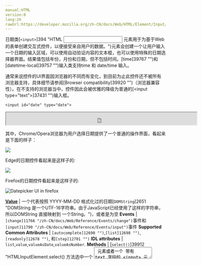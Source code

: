 ```yaml
---
manual:HTML
version:0
lang:zh
rawUrl:https://developer.mozilla.org/zh-CN/docs/Web/HTML/Element/Input/date#Handling_browser_support
---
```






日期类[`<input>`]394 "HTML <input> 元素用于为基于Web的表单创建交互式控件，以便接受来自用户的数据。")元素会创建一个让用户输入一个日期的输入区域，可以使用自动验证内容的文本框，也可以使用特殊的日期选择器界面。结果值包括年份，月份和日期，但不包括时间。[time]39767 "")和[datetime-local]39757 "")输入类支持time 和 date/time 输入。



通常来说控件的UI界面因浏览器的不同而有变化，到目前为止此控件还不被所有浏览器支持，具体细节请参阅[Browser compatibility]39920 "")（浏览器兼容性）。在不支持的浏览器当中，控件因此会被优雅的降级为普通的[&lt;input type=&quot;text&quot;&gt;]37431 "")输入框。


```
<input id="date" type="date">
```


<iframe src='https://mdn.mozillademos.org/zh-CN/docs/Web/HTML/Element/Input/date$samples/Basic_example?revision=1358097' width='600' height='40'></iframe>





其中，Chrome/Opera浏览器为用户选择日期提供了一个普通的操作界面，看起来是下面的样子：



![](%39916.png "")



Edge的日期控件看起来是这样子的:



![](%39915.png "")



Firefox的日期控件看起来是这样子的:



![Datepicker UI in firefox](%39917.png "")


**[Value](%38875#Value "")** | 一个代表按照 YYYY-MM-DD 格式化过的日期[`DOMString`]2651 "DOMString 是一个UTF-16字符串。由于JavaScript已经使用了这样的字符串，所以DOMString 直接映射到 一个String。")，或者是为空 
**Events** | `[change]11766 "/zh-CN/docs/Web/Reference/Events/change")`事件和`[input]11790 "/zh-CN/docs/Web/Reference/Events/input")`事件 
**Supported Common Attributes** | `[autocomplete]12690 "")`,`[list]12698 "")`,`[readonly]12678 "")`, 和`[step]12701 "")` 
**IDL attributes** | `list`,`value`,`valueAsDate`,`valueAsNumber`. 
**Methods** | [`select()`]39912 "HTMLInputElement.select() 方法选中一个 <textarea> 元素或者一个 带有 text 字段的 <input> 元素里的所有内容。"),[`stepDown()`]12708 "此页面仍未被本地化, 期待您的翻译!"),[`stepUp()`]12710 "此页面仍未被本地化, 期待您的翻译!") 


## Value<a name="Value"></a>


一个[`DOMString`]2651 "DOMString 是一个UTF-16字符串。由于JavaScript已经使用了这样的字符串，所以DOMString 直接映射到 一个String。")代表着输入到输入框的日期值。您可以通过在`[value]12709 "")`属性中包含日期来为输入设置默认值，如下所示：


```
<input id="date" type="date" value="2017-06-01">
```


<iframe src='https://mdn.mozillademos.org/zh-CN/docs/Web/HTML/Element/Input/date$samples/Value?revision=1358097' width='600' height='40'></iframe>




有一点需要注意的是，在格式方面显示的日期与实际的不一样 — 显示的日期格式取决于用户浏览器的区域设定，而日期值的格式始终为`yyyy-mm-dd。`



当然你也可以在JavaScript中通过input元素的[`value`]39911 "此页面仍未被本地化, 期待您的翻译!")属性获取和设置日期值，例如:


```
var dateControl = document.querySelector('input[type="date"]');
dateControl.value = '2017-06-01';
```


这行代码查找类型为date的第一个input元素，并且将其值设置为2017-06-01（2017年6月1日）


## 使用日期输入控件<a name="使用日期输入控件"></a>


日期控件，一开始听起来可能觉得很方便。它们不仅提供了一个简单的日期选择UI界面，还规范了发往后台的数据格式，无论用户在什么区域。但是，由于浏览器支持的限制，&lt;input type=&quot;date&quot;&gt; 仍然存在一些问题。



我们将探寻一些关于 &lt;input type=&quot;date&quot;&gt; 基础的和更复杂的的用法，然后就以后减轻浏览器支持问题提供建议（请参阅[Handling browser support]39922 "")）。


### 日期控件基本用法<a name="日期控件基本用法"></a>


一个基础的 &lt;input&gt; 和[`<label>`]12227 "HTML 元素表示用户界面中项目的标题。")元素组合是 &lt;input type=&quot;date&quot;&gt; 最简单的使用方法，如下所示：


```
<form>
  <div>
    <label for="bday">Enter your birthday:</label>
    <input type="date" id="bday" name="bday">
  </div>
</form>
```


<iframe src='https://mdn.mozillademos.org/zh-CN/docs/Web/HTML/Element/Input/date$samples/Basic_uses_of_date?revision=1358097' width='600' height='40'></iframe>


### 设置日期最大和最小值<a name="设置日期最大和最小值"></a>


你可以通过`[min]12696 "")`和`[max]12697 "")`属性去限制用户的可选日期范围。在随后的例子中，我们将设定日期最小值为`2017-04-01`最大值为`2017-04-30`。


```
<form>
  <div>
    <label for="party">Choose your preferred party date:</label>
    <input type="date" id="party" name="party" min="2017-04-01" max="2017-04-30">
  </div>
</form>
```


<iframe src='https://mdn.mozillademos.org/zh-CN/docs/Web/HTML/Element/Input/date$samples/Setting_maximum_and_minimum_dates?revision=1358097' width='600' height='40'></iframe>



在结果中我们可以看到，只有2017年4月份的日期可选 — 输入框中可以编辑的部分只有 “日” 这部分，并且超出4月份以外的日期不能通过日期控件的选择小部件选择。



**注意**: 您应该可以使用step属性来改变每次最佳日期时步进（增加值）的天数（例如：或许你只希望使周六可以选）。但是，在编写本文的任何实现中，这似乎并不奏效。



### 控制输入框大小<a name="控制输入框大小"></a>


`<input type="date">`不支持表单属性`[size]12692 "")`. 对于大小需求，你必须祈求于[CSS]427 "")的帮助.


## 验证<a name="验证"></a>


默认情况下,`<input type="date">`对输入的值不会做任何校验。 UI实现通常不会让你输入任何不适日期的东西 — 这一点很有帮助 — 但是你任然可以留空或者 (在被优雅降级为`text`类型的输入框) 输入一个不合法的值 (例如： 4月32号)。



如果你使用`[min]12696 "")`和`[min]12696 "")`属性去限制可用日期 (参见[Setting maximum and minimum dates]39923 "")),对于支持的浏览器来说如果你尝试提交一个超出给定范围的日期，那么它将抛出一个错误。然而, 你必须检查这些结果以确保他们在这些日期范围内, 因为只有在用户设备上完全支持日期选择器的情况下，才能执行这些操作。



另外， 您可以使用`[required]12680 "")`属性强制填写日期, 如果你尝试提交一个未填写日期的域那么将会抛出错误。 至少在大多数浏览器是可以工作的。



让我们看一个例子 — 我们设置了日期的最大和最小值, 并且设定为必填:


```
<form>
  <div>
    <label for="party">Choose your preferred party date (required, April 1st to 20th):</label>
    <input type="date" id="party" name="party" min="2017-04-01" max="2017-04-20" required>
    <span class="validity"></span>
  </div>
  <div>
    <input type="submit">
  </div>
</form>
```


如果你尝试提交一个不完整日期的表单 (或者超出日期选择设定范围), 浏览器将会出现一个错误。 尝试一下这个例子:



<iframe src='https://mdn.mozillademos.org/zh-CN/docs/Web/HTML/Element/Input/date$samples/Validation?revision=1358097' width='600' height='100'></iframe>



这个截图是为那些浏览器不支持的人准备的:



![](%39918.png "")



这是上面例子使用的css。我们用[`:valid`]28248 ":valid CSS 伪类 表示任何其内容根据设置的输入类型正确地验证的<input> 或 <form> 元素。")and[`:invalid`]28015 "此页面仍未被本地化, 期待您的翻译!")属性去命名，以区别当前值的有效性 。我们必须把图标放在 input 旁边的[`<span>`]24248 "HTML <span> 元素是短语内容的通用行内容器，并没有任何特殊语义。可以使用它来编组元素以达到某种样式意图（通过使用类或者Id属性），或者这些元素有着共同的属性，比如lang。应该在没有其他合适的语义元素时才使用它。<span> 与 <div> 元素很相似，但 <div> 是一个 块元素 而 <span> 则是  行内元素 .")里面，而并不是它本身, 因为在Chrome中被放置在表单中生成的内容不能有效的样式化或者显示。


```
div {
    margin-bottom: 10px;
    display: flex;
    align-items: center;
}

label {
  display: inline-block;
  width: 300px;
}

input:invalid+span:after {
    content: '✖';
    padding-left: 5px;
}

input:valid+span:after {
    content: '✓';
    padding-left: 5px;
}
```


**重要**: HTML表单验证并不能替代脚本去确保输入值是有效的格式。一些人很容易调整HTML绕过验证，或者完全移除验证.。当然一些人也可能很容易的绕过你的验证，直接把数据提交到你的服务器。如果你的服务器无法验证它接收到的数据，当提交了不正确的数据之后可能会导致灾难性的后果 (或者数据量太大，错误的类型等等).



## 处理浏览器支持<a name="处理浏览器支持"></a>


正如刚才提到的，在编写本文时使用日期输入的主要问题就是 {anch(&quot;Browser compatibility&quot;, &quot;browser support&quot;)}} （浏览器支持）. 举一个例子, 在安卓系统的Firefox中选择器是这样子的:



![](%39919.png "")



在不支持的浏览器上会被降级为文本输入框, 但这同时带来了用户界面不统一（呈现的控件不同）和数据处理方面的问题。



第二个问题更为严重；正如我们早些时候提到的，对于日期输入框， 实际值总是会被格式化微`yyyy-mm-dd`. 另一方面对于文本输入框，默认情况下浏览器并不知道日期格式应该怎么样被格式化， 而且人们书写日期格式的方式有很多，例如:


* `ddmmyyyy`
* `dd/mm/yyyy`
* `mm/dd/yyyy`
* `dd-mm-yyyy`
* `mm-dd-yyyy`
* `Month dd yyyy`


解决这些问题的方法之一就是放置一个`[pattern]12693 "")`属性在日期控件上 。即使日期输入不使用它，文本输入将会用到。例如， 请尝试在不支持的浏览器上看下面的例子:


```
<form>
  <div>
    <label for="bday">Enter your birthday:</label>
    <input type="date" id="bday" name="bday" required pattern="[0-9]{4}-[0-9]{2}-[0-9]{2}">
    <span class="validity"></span>
  </div>
  <div>
    <input type="submit">
  </div>
</form>
```


<iframe src='https://mdn.mozillademos.org/zh-CN/docs/Web/HTML/Element/Input/date$samples/Handling_browser_support?revision=1358097' width='600' height='100'></iframe>



如果你尝试提交，如果你的输入不符合正则表达式`nnn-nn-nn`（`n`是0到9的数字）， 你将会看到浏览器显示一个错误(并且高亮显示输入无效) 。 当然，这并不能阻止人们输入无效的日期或者格式不正确的日期，例如`yyyy-dd-mm`(而我们想要的`yyyy-mm-dd`)。因此我们仍然有一个问题。



目前以跨浏览器方式处理表单中日期的最佳方式是让用户在单独的控件中输入 日 ， 月 和 年 ([`<select>`]13029 "HTML select (<select>) 元素是一种表单控件，可创建选项菜单。菜单内的选项为<option> , 可以由 <optgroup> 元素分组。选项可以被用户预先选择。")元素正越来越受欢迎; 请看下面的实现), 或者使用JavaScript库， 例如[jQuery date picker]39924 "").


## 例子<a name="例子"></a>


在这个例子中，我们创建了两组用于选择日期的UI元素: 一个本地`<input type="date">`选择器 和 一组三个[`<select>`]13029 "HTML select (<select>) 元素是一种表单控件，可创建选项菜单。菜单内的选项为<option> , 可以由 <optgroup> 元素分组。选项可以被用户预先选择。")元素用于选择不支持本地输入的旧浏览器中的日期。



<iframe src='https://mdn.mozillademos.org/zh-CN/docs/Web/HTML/Element/Input/date$samples/Examples?revision=1358097' width='600' height='100'></iframe>


### HTML<a name="HTML"></a>


HTML看起来像这样:


```
<form>
    <div class="nativeDatePicker">
      <label for="bday">Enter your birthday:</label>
      <input type="date" id="bday" name="bday">
      <span class="validity"></span>
    </div>
    <p class="fallbackLabel">Enter your birthday:</p>
    <div class="fallbackDatePicker">
      <span>
        <label for="day">Day:</label>
        <select id="day" name="day">
        </select>
      </span>
      <span>
        <label for="month">Month:</label>
        <select id="month" name="month">
          <option selected>January</option>
          <option>February</option>
          <option>March</option>
          <option>April</option>
          <option>May</option>
          <option>June</option>
          <option>July</option>
          <option>August</option>
          <option>September</option>
          <option>October</option>
          <option>November</option>
          <option>December</option>
        </select>
      </span>
      <span>
        <label for="year">Year:</label>
        <select id="year" name="year">
        </select>
      </span>
    </div>
</form>
```


月份是写死的 (因为月份是固定的), 而日和年的值是根据当前选择的月份和年份（日的判定需要月份和年份）以及当年 动态生成的(请参阅下面的代码注释，他们详细的阐释了这些功能是如何工作的。)


### JavaScript<a name="JavaScript"></a>


代码的另一部分也可能是最有意思的部分那就是特征检验代码 — 去检测浏览器是否支持`<input type="date">`, 我们创建一个新的[`<input>`]394 "HTML <input> 元素用于为基于Web的表单创建交互式控件，以便接受来自用户的数据。")元素, 设置它的`type`为`date`,然后立刻检查它的类型 —不支持的浏览器将会返回`text`, 因为`date`类型会被优雅的降级为`text`。如果`<input type="date">`不被浏览器支持, 我们隐藏本地选取器并用备用选取器UI ([`<select>`]13029 "HTML select (<select>) 元素是一种表单控件，可创建选项菜单。菜单内的选项为<option> , 可以由 <optgroup> 元素分组。选项可以被用户预先选择。")) 替代.


```
// define variables
var nativePicker = document.querySelector('.nativeDatePicker');
var fallbackPicker = document.querySelector('.fallbackDatePicker');
var fallbackLabel = document.querySelector('.fallbackLabel');

var yearSelect = document.querySelector('#year');
var monthSelect = document.querySelector('#month');
var daySelect = document.querySelector('#day');

// hide fallback initially
fallbackPicker.style.display = 'none';
fallbackLabel.style.display = 'none';

// test whether a new date input falls back to a text input or not
var test = document.createElement('input');
test.type = 'date';

// if it does, run the code inside the if() {} block
if(test.type === 'text') {
  // hide the native picker and show the fallback
  nativePicker.style.display = 'none';
  fallbackPicker.style.display = 'block';
  fallbackLabel.style.display = 'block';

  // populate the days and years dynamically
  // (the months are always the same, therefore hardcoded)
  populateDays(monthSelect.value);
  populateYears();
}

function populateDays(month) {
  // delete the current set of <option> elements out of the
  // day <select>, ready for the next set to be injected
  while(daySelect.firstChild){
    daySelect.removeChild(daySelect.firstChild);
  }

  // Create variable to hold new number of days to inject
  var dayNum;

  // 31 or 30 days?
  if(month === 'January' || month === 'March' || month === 'May' || month === 'July' || month === 'August' || month === 'October' || month === 'December') {
    dayNum = 31;
  } else if(month === 'April' || month === 'June' || month === 'September' || month === 'November') {
    dayNum = 30;
  } else {
  // If month is February, calculate whether it is a leap year or not
    var year = yearSelect.value;
    (year - 2016) % 4 === 0 ? dayNum = 29 : dayNum = 28;
  }

  // inject the right number of new <option> elements into the day <select>
  for(i = 1; i <= dayNum; i++) {
    var option = document.createElement('option');
    option.textContent = i;
    daySelect.appendChild(option);
  }

  // if previous day has already been set, set daySelect's value
  // to that day, to avoid the day jumping back to 1 when you
  // change the year
  if(previousDay) {
    daySelect.value = previousDay;

    // If the previous day was set to a high number, say 31, and then
    // you chose a month with less total days in it (e.g. February),
    // this part of the code ensures that the highest day available
    // is selected, rather than showing a blank daySelect
    if(daySelect.value === "") {
      daySelect.value = previousDay - 1;
    }

    if(daySelect.value === "") {
      daySelect.value = previousDay - 2;
    }

    if(daySelect.value === "") {
      daySelect.value = previousDay - 3;
    }
  }
}

function populateYears() {
  // get this year as a number
  var date = new Date();
  var year = date.getFullYear();

  // Make this year, and the 100 years before it available in the year <select>
  for(var i = 0; i <= 100; i++) {
    var option = document.createElement('option');
    option.textContent = year-i;
    yearSelect.appendChild(option);
  }
}

// when the month or year <select> values are changed, rerun populateDays()
// in case the change affected the number of available days
yearSelect.onchange = function() {
  populateDays(monthSelect.value);
}

monthSelect.onchange = function() {
  populateDays(monthSelect.value);
}

//preserve day selection
var previousDay;

// update what day has been set to previously
// see end of populateDays() for usage
daySelect.onchange = function() {
  previousDay = daySelect.value;
}
```


**注意**: 请记住有些年份有53周 (请看[Weeks per year]39925 ""))! 当你开发应用程序时需要考虑到这一点。



## 规范<a name="规范"></a>

Specification | Status | Comments 
 ---  |  ---  |  ---  | 
[HTML Living Standard<br></br><small>&lt;input type=&quot;date&quot;&gt;</small>]39926 "") | Living Standard |  
[HTML5<br></br><small>&lt;input type=&quot;date&quot;&gt;</small>]39927 "") | Recommendation |  


## 浏览器兼容性<a name="浏览器兼容性"></a>


**[We&#39;re converting our compatibility data into a machine-readable JSON format]3344 "")**. This compatibility table still uses the old format, because we haven&#39;t yet converted the data it contains.**[Find out how you can help!]3392 "")**


* 
* 

Feature | Chrome | Edge | Firefox (Gecko) | Internet Explorer | Opera | Safari 
Basic support | 20 | 12 | [57]16161 "Released on 2017-11-28.")(57) | 未实现 | 10.62 | 未实现<sup>[1]</sup> 





[1] It is recognized but there is no UI.


## 也可以参见<a name="也可以参见"></a>

* 通用的[`<input>`]394 "HTML <input> 元素用于为基于Web的表单创建交互式控件，以便接受来自用户的数据。")元素 和 用于操作他的接口,[`HTMLInputElement`]2762 "HTMLInputElement 接口提供了特定的属性和方法（继承自常规的HTML元素接口）用于管理输入元素的布局和外观。")
* [Date and Time picker tutorial]39928 "")



